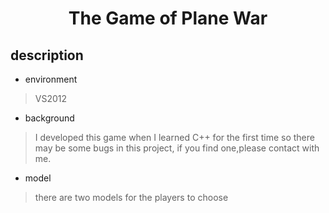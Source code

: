 <h1 align = center>The Game of Plane War</h1>

## description  

  * environment  
  > VS2012  
  * background  
  > I developed this game when I learned C++ for the first time so there may be some bugs in this project, if you find one,please contact with me.  
  * model
  > there are two models for the players to choose
